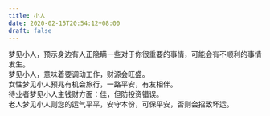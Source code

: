 ```yaml
---
title: 小人
date: 2020-02-15T20:54:12+08:00
draft: false
---
```


梦见小人，预示身边有人正隐瞒一些对于你很重要的事情，可能会有不顺利的事情发生。<br>
梦见小人，意味着要调动工作，财源会旺盛。<br>
女性梦见小人预兆有机会旅行，一路平安，有友相伴。<br>
待业者梦见小人主钱财方面：佳，但防投资错误。<br>
老人梦见小人则您的运气平平，安守本份，可保平安，否则会招致坏运。<br>
